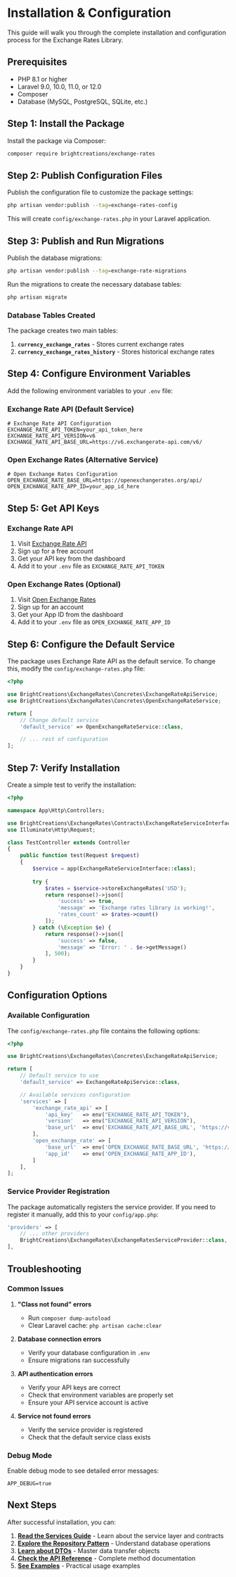 # Installation & Configuration

This guide will walk you through the complete installation and configuration process for the Exchange Rates Library.

## Prerequisites

- PHP 8.1 or higher
- Laravel 9.0, 10.0, 11.0, or 12.0
- Composer
- Database (MySQL, PostgreSQL, SQLite, etc.)

## Step 1: Install the Package

Install the package via Composer:

```bash
composer require brightcreations/exchange-rates
```

## Step 2: Publish Configuration Files

Publish the configuration file to customize the package settings:

```bash
php artisan vendor:publish --tag=exchange-rates-config
```

This will create `config/exchange-rates.php` in your Laravel application.

## Step 3: Publish and Run Migrations

Publish the database migrations:

```bash
php artisan vendor:publish --tag=exchange-rate-migrations
```

Run the migrations to create the necessary database tables:

```bash
php artisan migrate
```

### Database Tables Created

The package creates two main tables:

1. **`currency_exchange_rates`** - Stores current exchange rates
2. **`currency_exchange_rates_history`** - Stores historical exchange rates

## Step 4: Configure Environment Variables

Add the following environment variables to your `.env` file:

### Exchange Rate API (Default Service)

```env
# Exchange Rate API Configuration
EXCHANGE_RATE_API_TOKEN=your_api_token_here
EXCHANGE_RATE_API_VERSION=v6
EXCHANGE_RATE_API_BASE_URL=https://v6.exchangerate-api.com/v6/
```

### Open Exchange Rates (Alternative Service)

```env
# Open Exchange Rates Configuration
OPEN_EXCHANGE_RATE_BASE_URL=https://openexchangerates.org/api/
OPEN_EXCHANGE_RATE_APP_ID=your_app_id_here
```

## Step 5: Get API Keys

### Exchange Rate API
1. Visit [Exchange Rate API](https://www.exchangerate-api.com/)
2. Sign up for a free account
3. Get your API key from the dashboard
4. Add it to your `.env` file as `EXCHANGE_RATE_API_TOKEN`

### Open Exchange Rates (Optional)
1. Visit [Open Exchange Rates](https://openexchangerates.org/)
2. Sign up for an account
3. Get your App ID from the dashboard
4. Add it to your `.env` file as `OPEN_EXCHANGE_RATE_APP_ID`

## Step 6: Configure the Default Service

The package uses Exchange Rate API as the default service. To change this, modify the `config/exchange-rates.php` file:

```php
<?php

use BrightCreations\ExchangeRates\Concretes\ExchangeRateApiService;
use BrightCreations\ExchangeRates\Concretes\OpenExchangeRateService;

return [
    // Change default service
    'default_service' => OpenExchangeRateService::class,

    // ... rest of configuration
];
```

## Step 7: Verify Installation

Create a simple test to verify the installation:

```php
<?php

namespace App\Http\Controllers;

use BrightCreations\ExchangeRates\Contracts\ExchangeRateServiceInterface;
use Illuminate\Http\Request;

class TestController extends Controller
{
    public function test(Request $request)
    {
        $service = app(ExchangeRateServiceInterface::class);
        
        try {
            $rates = $service->storeExchangeRates('USD');
            return response()->json([
                'success' => true,
                'message' => 'Exchange rates library is working!',
                'rates_count' => $rates->count()
            ]);
        } catch (\Exception $e) {
            return response()->json([
                'success' => false,
                'message' => 'Error: ' . $e->getMessage()
            ], 500);
        }
    }
}
```

## Configuration Options

### Available Configuration

The `config/exchange-rates.php` file contains the following options:

```php
<?php

use BrightCreations\ExchangeRates\Concretes\ExchangeRateApiService;

return [
    // Default service to use
    'default_service' => ExchangeRateApiService::class,

    // Available services configuration
    'services' => [
        'exchange_rate_api' => [
            'api_key'   => env("EXCHANGE_RATE_API_TOKEN"),
            'version'   => env("EXCHANGE_RATE_API_VERSION"),
            'base_url'  => env('EXCHANGE_RATE_API_BASE_URL', 'https://v6.exchangerate-api.com/v6/'),
        ],
        'open_exchange_rate' => [
            'base_url'  => env('OPEN_EXCHANGE_RATE_BASE_URL', 'https://openexchangerates.org/api/'),
            'app_id'    => env('OPEN_EXCHANGE_RATE_APP_ID'),
        ]
    ],
];
```

### Service Provider Registration

The package automatically registers the service provider. If you need to register it manually, add this to your `config/app.php`:

```php
'providers' => [
    // ... other providers
    BrightCreations\ExchangeRates\ExchangeRatesServiceProvider::class,
],
```

## Troubleshooting

### Common Issues

1. **"Class not found" errors**
   - Run `composer dump-autoload`
   - Clear Laravel cache: `php artisan cache:clear`

2. **Database connection errors**
   - Verify your database configuration in `.env`
   - Ensure migrations ran successfully

3. **API authentication errors**
   - Verify your API keys are correct
   - Check that environment variables are properly set
   - Ensure your API service account is active

4. **Service not found errors**
   - Verify the service provider is registered
   - Check that the default service class exists

### Debug Mode

Enable debug mode to see detailed error messages:

```env
APP_DEBUG=true
```

## Next Steps

After successful installation, you can:

1. **[Read the Services Guide](services.md)** - Learn about the service layer and contracts
2. **[Explore the Repository Pattern](repository.md)** - Understand database operations
3. **[Learn about DTOs](dtos.md)** - Master data transfer objects
4. **[Check the API Reference](api-reference.md)** - Complete method documentation
5. **[See Examples](examples.md)** - Practical usage examples 